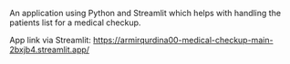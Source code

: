 An application using Python and Streamlit which helps with handling the patients list for a medical checkup.

App link via Streamlit: https://armirqurdina00-medical-checkup-main-2bxjb4.streamlit.app/
